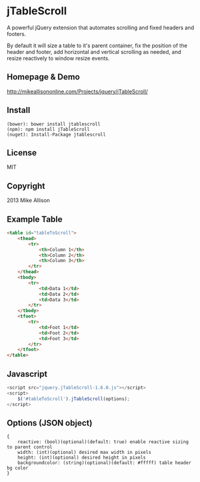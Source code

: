 # jTableScroll
A powerful jQuery extension that automates scrolling and fixed headers and footers.

By default it will size a table to it's parent container, fix the position of the header and footer, add horizontal and vertical scrolling as needed, and resize reactively to window resize events.

## Homepage & Demo
http://mikeallisononline.com/Projects/jquery/jTableScroll/

## Install
```
(bower): bower install jtablescroll
(npm): npm install jTableScroll
(nuget): Install-Package jtablescroll
```

## License
MIT

## Copyright
2013 Mike Allison

## Example Table
```html
<table id="tableToScroll">
    <thead>
        <tr>
            <th>Column 1</th>
            <th>Column 2</th>
            <th>Column 3</th>
        </tr>
    </thead>
    <tbody>
        <tr>
            <td>Data 1</td>
            <td>Data 2</td>
            <td>Data 3</td>
        </tr>
    </tbody>
    <tfoot>
        <tr>
            <td>Foot 1</td>
            <td>Foot 2</td>
            <td>Foot 3</td>
        </tr>
    </tfoot>
</table>
```

## Javascript
```javascript
<script src="jquery.jTableScroll-1.6.0.js"></script>
<script>
    $('#tableToScroll').jTableScroll(options);
</script>
```

## Options (JSON object)
```javascripts
{
    reactive: (bool)(optional)(default: true) enable reactive sizing to parent control
    width: (int)(optional) desired max width in pixels
    height: (int)(optional) desired height in pixels
    backgroundcolor: (string)(optional)(default: #fffff) table header bg color
}
```


